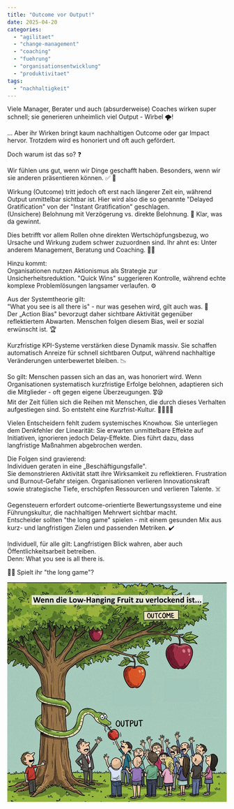 ```yaml
---
title: "Outcome vor Output!"
date: 2025-04-20
categories: 
  - "agilitaet"
  - "change-management"
  - "coaching"
  - "fuehrung"
  - "organisationsentwicklung"
  - "produktivitaet"
tags: 
  - "nachhaltigkeit"
---
```


Viele Manager, Berater und auch (absurderweise) Coaches wirken super schnell; sie generieren unheimlich viel Output - Wirbel 🌪!  
  
... Aber ihr Wirken bringt kaum nachhaltigen Outcome oder gar Impact hervor. Trotzdem wird es honoriert und oft auch gefördert.  
  
Doch warum ist das so? ❓️  
  
Wir fühlen uns gut, wenn wir Dinge geschafft haben. Besonders, wenn wir sie anderen präsentieren können. ✅️ 🎉  
  
Wirkung (Outcome) tritt jedoch oft erst nach längerer Zeit ein, während Output unmittelbar sichtbar ist. Hier wird also die so genannte "Delayed Gratification" von der "Instant Gratification" geschlagen.  
(Unsichere) Belohnung mit Verzögerung vs. direkte Belohnung. 🎁 Klar, was da gewinnt.  
  
Dies betrifft vor allem Rollen ohne direkten Wertschöpfungsbezug, wo Ursache und Wirkung zudem schwer zuzuordnen sind. Ihr ahnt es: Unter anderem Management, Beratung und Coaching. 🤷‍♂️  
  
Hinzu kommt:  
Organisationen nutzen Aktionismus als Strategie zur Unsicherheitsreduktion. "Quick Wins" suggerieren Kontrolle, während echte komplexe Problemlösungen langsamer verlaufen. ⚙️  
  
Aus der Systemtheorie gilt:  
"What you see is all there is" - nur was gesehen wird, gilt auch was. 👀  
Der „Action Bias" bevorzugt daher sichtbare Aktivität gegenüber reflektiertem Abwarten. Menschen folgen diesem Bias, weil er sozial erwünscht ist. 🏆  
  
Kurzfristige KPI-Systeme verstärken diese Dynamik massiv. Sie schaffen automatisch Anreize für schnell sichtbaren Output, während nachhaltige Veränderungen unterbewertet bleiben. 📉  
  
So gilt: Menschen passen sich an das an, was honoriert wird. Wenn Organisationen systematisch kurzfristige Erfolge belohnen, adaptieren sich die Mitglieder - oft gegen eigene Überzeugungen. 🎖️😪  
Mit der Zeit füllen sich die Reihen mit Menschen, die durch dieses Verhalten aufgestiegen sind. So entsteht eine Kurzfrist-Kultur. 🏁🏃🏃‍♂️  
  
Vielen Entscheidern fehlt zudem systemisches Knowhow. Sie unterliegen dem Denkfehler der Linearität: Sie erwarten unmittelbare Effekte auf Initiativen, ignorieren jedoch Delay-Effekte. Dies führt dazu, dass langfristige Maßnahmen abgebrochen werden.  
  
Die Folgen sind gravierend:  
Individuen geraten in eine „Beschäftigungsfalle".  
Sie demonstrieren Aktivität statt ihre Wirksamkeit zu reflektieren. Frustration und Burnout-Gefahr steigen. Organisationen verlieren Innovationskraft sowie strategische Tiefe, erschöpfen Ressourcen und verlieren Talente. ☠️  
  
Gegensteuern erfordert outcome-orientierte Bewertungssysteme und eine Führungskultur, die nachhaltigen Mehrwert sichtbar macht.  
Entscheider sollten "the long game" spielen - mit einem gesunden Mix aus kurz- und langfristigen Zielen und passenden Metriken. ✔️  
  
Individuell, für alle gilt: Langfristigen Blick wahren, aber auch Öffentlichkeitsarbeit betreiben.  
Denn: What you see is all there is.  
  
🧠💬 Spielt ihr "the long game"?

![](images/image.png)
